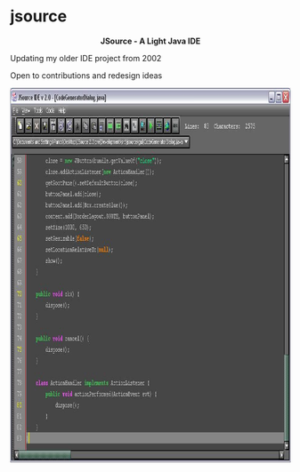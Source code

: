 # jsource
<p align="center">
<b>JSource - A Light Java IDE</b>
</p>
Updating my older IDE project from 2002

Open to contributions and redesign ideas

<p align="center"><img border="0" src="screen.jpg" width="928" height="674">
</p>


